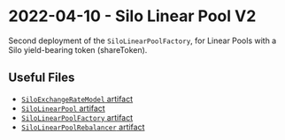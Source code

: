 # 2022-04-10 - Silo Linear Pool V2

Second deployment of the `SiloLinearPoolFactory`, for Linear Pools with a Silo yield-bearing token (shareToken).

## Useful Files

- [`SiloExchangeRateModel` artifact](./artifact/SiloExchangeRateModel.json)
- [`SiloLinearPool` artifact](./artifact/SiloLinearPool.json)
- [`SiloLinearPoolFactory` artifact](./artifact/SiloLinearPoolFactory.json)
- [`SiloLinearPoolRebalancer` artifact](./artifact/SiloLinearPoolRebalancer.json)
